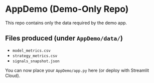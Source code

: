 # AppDemo (Demo-Only Repo)

This repo contains only the data required by the demo app.

## Files produced (under `AppDemo/data/`)
- `model_metrics.csv`
- `strategy_metrics.csv`
- `signals_snapshot.json`

You can now place your `AppDemo/app.py` here (or deploy with Streamlit Cloud).

